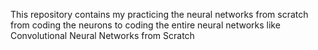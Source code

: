This repository contains my practicing the neural networks from scratch from coding the neurons to coding the entire neural networks like Convolutional Neural Networks from Scratch
